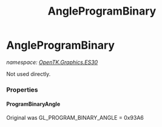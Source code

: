 ﻿---
title: AngleProgramBinary
---

# AngleProgramBinary
_namespace: [OpenTK.Graphics.ES30](N-OpenTK.Graphics.ES30.html)_

Not used directly.



### Properties

#### ProgramBinaryAngle
Original was GL_PROGRAM_BINARY_ANGLE = 0x93A6


